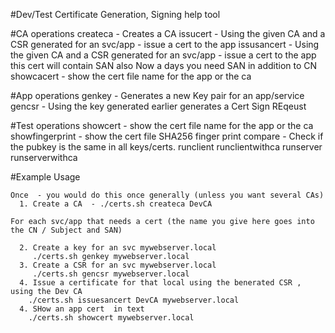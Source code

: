   #Dev/Test Certificate Generation, Signing help tool

  #CA operations
   createca <caname> - Creates a CA 
   issucert <caname> <appname>  - Using the given CA and a CSR generated 
                                  for an svc/app - issue a cert to the app 
   issusancert <caname> <appname> - Using the given CA and a CSR generated 
                                    for an svc/app - issue a cert to the app 
			             this cert will contain SAN also
				   Now a days you need SAN in addition to CN
   showcacert <ca>   - show the cert file name for the app or the ca

  #App operations
   genkey <appname>  - Generates a new Key pair for an app/service
   gencsr <appname>  - Using the key generated earlier generates a Cert Sign REqeust

  #Test operations
   showcert <cappname> - show the cert file name for the app or the ca
   showfingerprint  <appname> - show the cert file SHA256 finger print 
   compare <appname> - Check if the pubkey is the same in all keys/certs.
   runclient <appname> <host> <portnum>
   runclientwithca <appname> <host> <portnum> <caname>
   runserver <appname> <portnum>
   runserverwithca <appname> <portnum> <caname>
    

   #Example Usage

    Once  - you would do this once generally (unless you want several CAs)
      1. Create a CA  - ./certs.sh createca DevCA 

    For each svc/app that needs a cert (the name you give here goes into the CN / Subject and SAN)

      2. Create a key for an svc mywebserver.local  
		 ./certs.sh genkey mywebserver.local
      3. Create a CSR for an svc mywebserver.local  
		 ./certs.sh gencsr mywebserver.local
      4. Issue a certificate for that local using the benerated CSR , using the Dev CA
		./certs.sh issuesancert DevCA mywebserver.local
      4. SHow an app cert  in text
		./certs.sh showcert mywebserver.local


